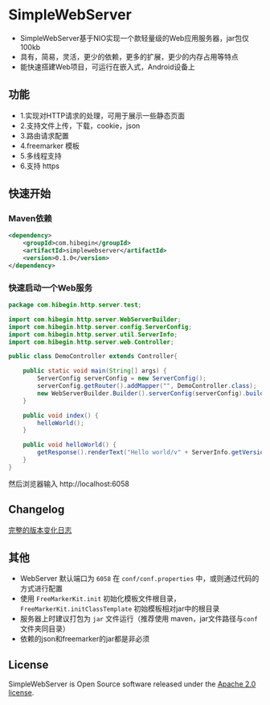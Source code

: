 ﻿# SimpleWebServer

- SimpleWebServer基于NIO实现一个款轻量级的Web应用服务器，jar包仅100kb
- 具有，简易，灵活，更少的依赖，更多的扩展，更少的内存占用等特点
- 能快速搭建Web项目，可运行在嵌入式，Android设备上

## 功能

- 1.实现对HTTP请求的处理，可用于展示一些静态页面
- 2.支持文件上传，下载，cookie，json
- 3.路由请求配置
- 4.freemarker 模板
- 5.多线程支持
- 6.支持 https

## 快速开始

### Maven依赖

```xml
<dependency>
    <groupId>com.hibegin</groupId>
    <artifactId>simplewebserver</artifactId>
    <version>0.1.0</version>
</dependency>
```

### 快速启动一个Web服务
```java
package com.hibegin.http.server.test;

import com.hibegin.http.server.WebServerBuilder;
import com.hibegin.http.server.config.ServerConfig;
import com.hibegin.http.server.util.ServerInfo;
import com.hibegin.http.server.web.Controller;

public class DemoController extends Controller{

    public static void main(String[] args) {
        ServerConfig serverConfig = new ServerConfig();
        serverConfig.getRouter().addMapper("", DemoController.class);
        new WebServerBuilder.Builder().serverConfig(serverConfig).build().startWithThread();
    }

    public void index() {
        helloWorld();
    }

    public void helloWorld() {
        getResponse().renderText("Hello world/v" + ServerInfo.getVersion());
    }
}
```

然后浏览器输入 http://localhost:6058

## Changelog

[完整的版本变化日志](CHANGELOG.md)

## 其他

* WebServer 默认端口为 `6058` 在 `conf/conf.properties` 中，或则通过代码的方式进行配置
* 使用 `FreeMarkerKit.init` 初始化模板文件根目录，`FreeMarkerKit.initClassTemplate` 初始模板相对jar中的根目录
* 服务器上时建议打包为 `jar` 文件运行（推荐使用 maven，jar文件路径与`conf` 文件夹同目录）
* 依赖的json和freemarker的jar都是非必须

## License

SimpleWebServer is Open Source software released under the [Apache 2.0 license](http://www.apache.org/licenses/LICENSE-2.0.html).